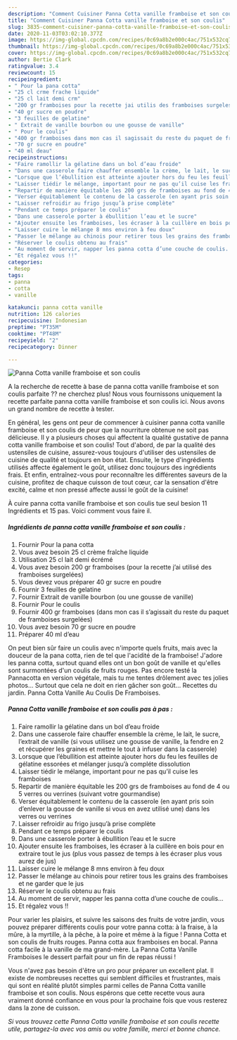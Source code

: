 ```yaml
---
description: "Comment Cuisiner Panna Cotta vanille framboise et son coulis"
title: "Comment Cuisiner Panna Cotta vanille framboise et son coulis"
slug: 3835-comment-cuisiner-panna-cotta-vanille-framboise-et-son-coulis
date: 2020-11-03T03:02:10.377Z
image: https://img-global.cpcdn.com/recipes/0c69a8b2e000c4ac/751x532cq70/panna-cotta-vanille-framboise-et-son-coulis-photo-principale-de-la-recette.jpg
thumbnail: https://img-global.cpcdn.com/recipes/0c69a8b2e000c4ac/751x532cq70/panna-cotta-vanille-framboise-et-son-coulis-photo-principale-de-la-recette.jpg
cover: https://img-global.cpcdn.com/recipes/0c69a8b2e000c4ac/751x532cq70/panna-cotta-vanille-framboise-et-son-coulis-photo-principale-de-la-recette.jpg
author: Bertie Clark
ratingvalue: 3.4
reviewcount: 15
recipeingredient:
- " Pour la pana cotta"
- "25 cl crme frache liquide"
- "25 cl lait demi crm"
- "200 gr framboises pour la recette jai utilis des framboises surgeles"
- "40 gr sucre en poudre"
- "3 feuilles de gelatine"
- " Extrait de vanille bourbon ou une gousse de vanille"
- " Pour le coulis"
- "400 gr framboises dans mon cas il sagissait du reste du paquet de framboises surgeles"
- "70 gr sucre en poudre"
- "40 ml deau"
recipeinstructions:
- "Faire ramollir la gélatine dans un bol d’eau froide"
- "Dans une casserole faire chauffer ensemble la crème, le lait, le sucre, l’extrait de vanille (si vous utilisez une gousse de vanille, la fendre en 2 et récupérer les graines et mettre le tout à infuser dans la casserole)"
- "Lorsque que l’ébullition est atteinte ajouter hors du feu les feuilles de gélatine essorées et mélanger jusqu’à compléte dissolution"
- "Laisser tiédir le mélange, important pour ne pas qu’il cuise les framboises"
- "Repartir de manière équitable les 200 grs de framboises au fond de 4 ou 5 verres ou verrines (suivant votre gourmandise)"
- "Verser équitablement le contenu de la casserole (en ayant pris soin d’enlever la gousse de vanille si vous en avez utilisé une) dans les verres ou verrines"
- "Laisser refroidir au frigo jusqu’à prise complète"
- "Pendant ce temps préparer le coulis"
- "Dans une casserole porter à ébullition l’eau et le sucre"
- "Ajouter ensuite les framboises, les écraser à la cuillère en bois pour en extraire tout le jus (plus vous passez de temps à les écraser plus vous aurez de jus)"
- "Laisser cuire le mélange 8 mns environ à feu doux"
- "Passer le mélange au chinois pour retirer tous les grains des framboises et ne garder que le jus"
- "Réserver le coulis obtenu au frais"
- "Au moment de servir, napper les panna cotta d’une couche de coulis..."
- "Et régalez vous !!"
categories:
- Resep
tags:
- panna
- cotta
- vanille

katakunci: panna cotta vanille 
nutrition: 126 calories
recipecuisine: Indonesian
preptime: "PT35M"
cooktime: "PT48M"
recipeyield: "2"
recipecategory: Dinner

---
```



![Panna Cotta vanille framboise et son coulis](https://img-global.cpcdn.com/recipes/0c69a8b2e000c4ac/751x532cq70/panna-cotta-vanille-framboise-et-son-coulis-photo-principale-de-la-recette.jpg)

A la recherche de recette à base de panna cotta vanille framboise et son coulis parfaite ?? ne cherchez plus! Nous vous fournissons uniquement la recette parfaite panna cotta vanille framboise et son coulis ici. Nous avons un grand nombre de recette à tester.

En général, les gens ont peur de commencer à cuisiner panna cotta vanille framboise et son coulis de peur que la nourriture obtenue ne soit pas délicieuse. Il y a plusieurs choses qui affectent la qualité gustative de panna cotta vanille framboise et son coulis! Tout d'abord, de par la qualité des ustensiles de cuisine, assurez-vous toujours d'utiliser des ustensiles de cuisine de qualité et toujours en bon état. Ensuite, le type d'ingrédients utilisés affecte également le goût, utilisez donc toujours des ingrédients frais. Et enfin, entraînez-vous pour reconnaître les différentes saveurs de la cuisine, profitez de chaque cuisson de tout cœur, car la sensation d'être excité, calme et non pressé affecte aussi le goût de la cuisine!

<!--inarticleads1-->

À cuire panna cotta vanille framboise et son coulis tue seul besion 11 Ingrédients et 15 pas. Voici comment vous faire il.

##### Ingrédients de panna cotta vanille framboise et son coulis :

1. Fournir  Pour la pana cotta
1. Vous avez besoin 25 cl crème fraîche liquide
1. Utilisation 25 cl lait demi écrémé
1. Vous avez besoin 200 gr framboises (pour la recette j’ai utilisé des framboises surgelées)
1. Vous devez vous préparer 40 gr sucre en poudre
1. Fournir 3 feuilles de gelatine
1. Fournir  Extrait de vanille bourbon (ou une gousse de vanille)
1. Fournir  Pour le coulis
1. Fournir 400 gr framboises (dans mon cas il s’agissait du reste du paquet de framboises surgelées)
1. Vous avez besoin 70 gr sucre en poudre
1. Préparer 40 ml d’eau


On peut bien sûr faire un coulis avec n&#39;importe quels fruits, mais avec la douceur de la pana cotta, rien de tel que l&#39;acidité de la framboise! J&#39;adore les panna cotta, surtout quand elles ont un bon goût de vanille et qu&#39;elles sont surmontées d&#39;un coulis de fruits rouges. Pas encore testé la Pannacotta en version végétale, mais tu me tentes drôlement avec tes jolies photos… Surtout que cela ne doit en rien gâcher son goût… Recettes du jardin. Panna Cotta Vanille Au Coulis De Framboises. 

<!--inarticleads2-->

##### Panna Cotta vanille framboise et son coulis pas à pas :

1. Faire ramollir la gélatine dans un bol d’eau froide
1. Dans une casserole faire chauffer ensemble la crème, le lait, le sucre, l’extrait de vanille (si vous utilisez une gousse de vanille, la fendre en 2 et récupérer les graines et mettre le tout à infuser dans la casserole)
1. Lorsque que l’ébullition est atteinte ajouter hors du feu les feuilles de gélatine essorées et mélanger jusqu’à compléte dissolution
1. Laisser tiédir le mélange, important pour ne pas qu’il cuise les framboises
1. Repartir de manière équitable les 200 grs de framboises au fond de 4 ou 5 verres ou verrines (suivant votre gourmandise)
1. Verser équitablement le contenu de la casserole (en ayant pris soin d’enlever la gousse de vanille si vous en avez utilisé une) dans les verres ou verrines
1. Laisser refroidir au frigo jusqu’à prise complète
1. Pendant ce temps préparer le coulis
1. Dans une casserole porter à ébullition l’eau et le sucre
1. Ajouter ensuite les framboises, les écraser à la cuillère en bois pour en extraire tout le jus (plus vous passez de temps à les écraser plus vous aurez de jus)
1. Laisser cuire le mélange 8 mns environ à feu doux
1. Passer le mélange au chinois pour retirer tous les grains des framboises et ne garder que le jus
1. Réserver le coulis obtenu au frais
1. Au moment de servir, napper les panna cotta d’une couche de coulis...
1. Et régalez vous !!


Pour varier les plaisirs, et suivre les saisons des fruits de votre jardin, vous pouvez préparer différents coulis pour votre panna cotta: à la fraise, à la mûre, à la myrtille, à la pêche, à la poire et même à la figue ! Panna Cotta et son coulis de fruits rouges. Panna cotta aux framboises en bocal. Panna cotta facile à la vanille de ma grand-mère. La Panna Cotta Vanille Framboises le dessert parfait pour un fin de repas réussi ! 

<!--inarticleads1-->

<p>
Vous n'avez pas besoin d'être un pro pour préparer un excellent plat. Il existe de nombreuses recettes qui semblent difficiles et frustrantes, mais qui sont en réalité plutôt simples parmi celles de Panna Cotta vanille framboise et son coulis. Nous espérons que cette recette vous aura vraiment donné confiance en vous pour la prochaine fois que vous resterez dans la zone de cuisson.
</p>

<p>
<i>Si vous trouvez cette Panna Cotta vanille framboise et son coulis recette utile, partagez-la avec vos amis ou votre famille, merci et bonne chance.</i>
</p>
